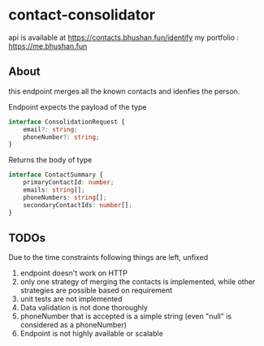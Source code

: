 # contact-consolidator
api is available at https://contacts.bhushan.fun/identify
my portfolio : https://me.bhushan.fun

## About
this endpoint merges all the known contacts and idenfies the person.

Endpoint expects the payload of the type 

```typescript
interface ConsolidationRequest {
    email?: string;
    phoneNumber?: string;
}
```

Returns the body of type
```typescript
interface ContactSummary {
    primaryContactId: number;
    emails: string[];
    phoneNumbers: string[];
    secondaryContactIds: number[];
}
```

## TODOs
Due to the time constraints following things are left, unfixed
1. endpoint doesn't work on HTTP
2. only one strategy of merging the contacts is implemented, while other strategies are possible based on requirement
3. unit tests are not implemented
4. Data validation is not done thoroughly
5. phoneNumber that is accepted is a simple string (even "null" is considered as a phoneNumber)
6. Endpoint is not highly available or scalable

